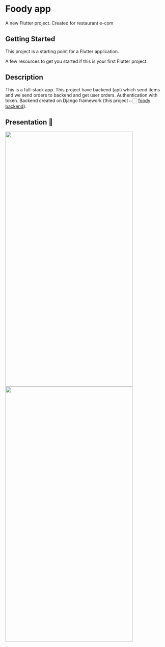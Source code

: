 # Foody app

A new Flutter project. Created for restaurant e-com

## Getting Started

This project is a starting point for a Flutter application.

A few resources to get you started if this is your first Flutter project:


## Description

This is a full-stack app. 
This project have backend (api) which send items and we send orders to backend and get user orders. Authentication with token.
Backend created on Django framework (this project 👉🏻 <a href="https://github.com/damir-dev-21/food_back">foody backend</a>).

## Presentation 👀

<div>
    <img src="./assets/еда.gif" width="400" height="800"/>
</div>

<div>
    <img src="./assets/еда2.gif" width="400" height="800"/>
</div>

